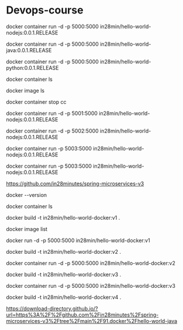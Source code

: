 # Devops-course

docker container run -d -p 5000:5000 in28min/hello-world-nodejs:0.0.1.RELEASE

docker container run -d -p 5000:5000 in28min/hello-world-java:0.0.1.RELEASE

docker container run -d -p 5000:5000 in28min/hello-world-python:0.0.1.RELEASE

docker container ls 

docker image ls

docker container stop cc

docker container run -d -p 5001:5000 in28min/hello-world-nodejs:0.0.1.RELEASE

docker container run -d -p 5002:5000 in28min/hello-world-nodejs:0.0.1.RELEASE

docker container run -p 5003:5000 in28min/hello-world-nodejs:0.0.1.RELEASE

docker container run -p 5003:5000 in28min/hello-world-nodejs:0.0.1.RELEASE

https://github.com/in28minutes/spring-microservices-v3
 
docker --version

docker container ls

docker build -t in28min/hello-world-docker:v1 .

docker image list

docker run -d -p 5000:5000 in28min/hello-world-docker:v1

docker build -t in28min/hello-world-docker:v2 .

docker container run -d -p 5000:5000 in28min/hello-world-docker:v2

docker build -t in28min/hello-world-docker:v3 .

docker container run -d -p 5000:5000 in28min/hello-world-docker:v3

docker build -t in28min/hello-world-docker:v4 .

https://download-directory.github.io/?url=https%3A%2F%2Fgithub.com%2Fin28minutes%2Fspring-microservices-v3%2Ftree%2Fmain%2F91.docker%2Fhello-world-java
